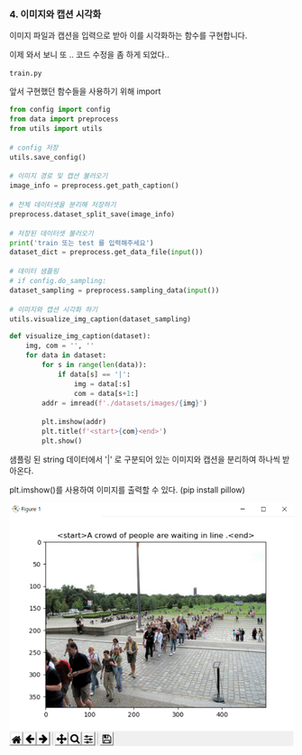 ### 4. 이미지와 캡션 시각화

이미지 파일과 캡션을 입력으로 받아 이를 시각화하는 함수를 구현합니다.

이제 와서 보니 또 .. 코드 수정을 좀 하게 되었다..



`train.py`

앞서 구현했던 함수들을 사용하기 위해 import

```python
from config import config
from data import preprocess
from utils import utils

# config 저장
utils.save_config()

# 이미지 경로 및 캡션 불러오기
image_info = preprocess.get_path_caption()

# 전체 데이터셋을 분리해 저장하기
preprocess.dataset_split_save(image_info)

# 저장된 데이터셋 불러오기
print('train 또는 test 를 입력해주세요')
dataset_dict = preprocess.get_data_file(input())

# 데이터 샘플링
# if config.do_sampling:
dataset_sampling = preprocess.sampling_data(input())

# 이미지와 캡션 시각화 하기
utils.visualize_img_caption(dataset_sampling)
```

```python
def visualize_img_caption(dataset):
	img, com = '', ''
	for data in dataset:
		for s in range(len(data)):
			if data[s] == '|':
				img = data[:s]
				com = data[s+1:]
		addr = imread(f'./datasets/images/{img}')

		plt.imshow(addr)
		plt.title(f'<start>{com}<end>')
		plt.show()
```

샘플링 된 string 데이터에서 '|' 로 구분되어 있는 이미지와 캡션을 분리하여 하나씩 받아온다.

plt.imshow()를 사용하여 이미지를 출력할 수 있다. (pip install pillow)

![4-1.img_plot.png](./4-1.img_plot.png)

